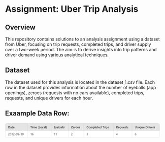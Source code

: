 # Assignment: Uber Trip Analysis

## Overview
This repository contains solutions to an analysis assignment using a dataset from Uber, focusing on trip requests, completed trips, and driver supply over a two-week period. The aim is to derive insights into trip patterns and driver demand using various analytical techniques.

## Dataset
The dataset used for this analysis is located in the dataset_1.csv file. Each row in the dataset provides information about the number of eyeballs (app openings), zeroes (requests with no cars available), completed trips, requests, and unique drivers for each hour.

## Exaample Data Row:
<img src="example.png" alt="Picture"/>

